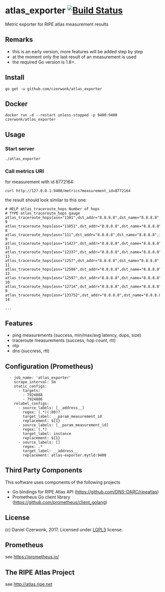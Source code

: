 # atlas_exporter [![Build Status](https://travis-ci.org/czerwonk/atlas_exporter.svg)][travis]
Metric exporter for RIPE atlas measurement results

## Remarks
* this is an early version, more features will be added step by step
* at the moment only the last result of an measurement is used
* the required Go version is 1.8+.

## Install
```
go get -u github.com/czerwonk/atlas_exporter
```

## Docker
```
docker run -d --restart unless-stopped -p 9400:9400 czerwonk/atlas_exporter
```

## Usage
### Start server
```
./atlas_exporter
```

### Call metrics URI
for measurement with id 8772164:
```
curl http://127.0.0.1:9400/metrics?measurement_id=8772164
```
the result should look similar to this one:
``` 
# HELP atlas_traceroute_hops Number of hops
# TYPE atlas_traceroute_hops gauge
atlas_traceroute_hops{asn="1101",dst_addr="8.8.8.8",dst_name="8.8.8.8",ip_version="4",measurement="8772164",probe="6031"} 9
atlas_traceroute_hops{asn="11051",dst_addr="8.8.8.8",dst_name="8.8.8.8",ip_version="4",measurement="8772164",probe="17833"} 8
atlas_traceroute_hops{asn="111",dst_addr="8.8.8.8",dst_name="8.8.8.8",ip_version="4",measurement="8772164",probe="6231"} 9
atlas_traceroute_hops{asn="11427",dst_addr="8.8.8.8",dst_name="8.8.8.8",ip_version="4",measurement="8772164",probe="1121"} 13
atlas_traceroute_hops{asn="12337",dst_addr="8.8.8.8",dst_name="8.8.8.8",ip_version="4",measurement="8772164",probe="267"} 13
atlas_traceroute_hops{asn="1257",dst_addr="8.8.8.8",dst_name="8.8.8.8",ip_version="4",measurement="8772164",probe="140"} 11
atlas_traceroute_hops{asn="12586",dst_addr="8.8.8.8",dst_name="8.8.8.8",ip_version="4",measurement="8772164",probe="2088"} 13
atlas_traceroute_hops{asn="12597",dst_addr="8.8.8.8",dst_name="8.8.8.8",ip_version="4",measurement="8772164",probe="2619"} 10
atlas_traceroute_hops{asn="12714",dst_addr="8.8.8.8",dst_name="8.8.8.8",ip_version="4",measurement="8772164",probe="2684"} 9
atlas_traceroute_hops{asn="133752",dst_addr="8.8.8.8",dst_name="8.8.8.8",ip_version="4",measurement="8772164",probe="6191"} 14

...
```

## Features
* ping measurements (success, min/max/avg latency, dups, size)
* traceroute measurements (success, hop count, rtt)
* ntp
* dns (succress, rtt)

## Configuration (Prometheus)
```
  - job_name: 'atlas_exporter'
    scrape_interval: 5m
    static_configs:
      - targets:
        - 7924888
        - 7924886
    relabel_configs:
      - source_labels: [__address__]
        regex: (.*)(:80)?
        target_label: __param_measurement_id
        replacement: ${1}
      - source_labels: [__param_measurement_id]
        regex: (.*)
        target_label: instance
        replacement: ${1}
      - source_labels: []
        regex: .*
        target_label: __address__
        replacement: atlas-exporter.mytld:9400

```

## Third Party Components
This software uses components of the following projects
* Go bindings for RIPE Atlas API (https://github.com/DNS-OARC/ripeatlas)
* Prometheus Go client library (https://github.com/prometheus/client_golang)

## License
(c) Daniel Czerwonk, 2017. Licensed under [LGPL3](LICENSE) license.

## Prometheus
see https://prometheus.io/

## The RIPE Atlas Project
see http://atlas.ripe.net

[travis]: https://travis-ci.org/czerwonk/atlas_exporter
